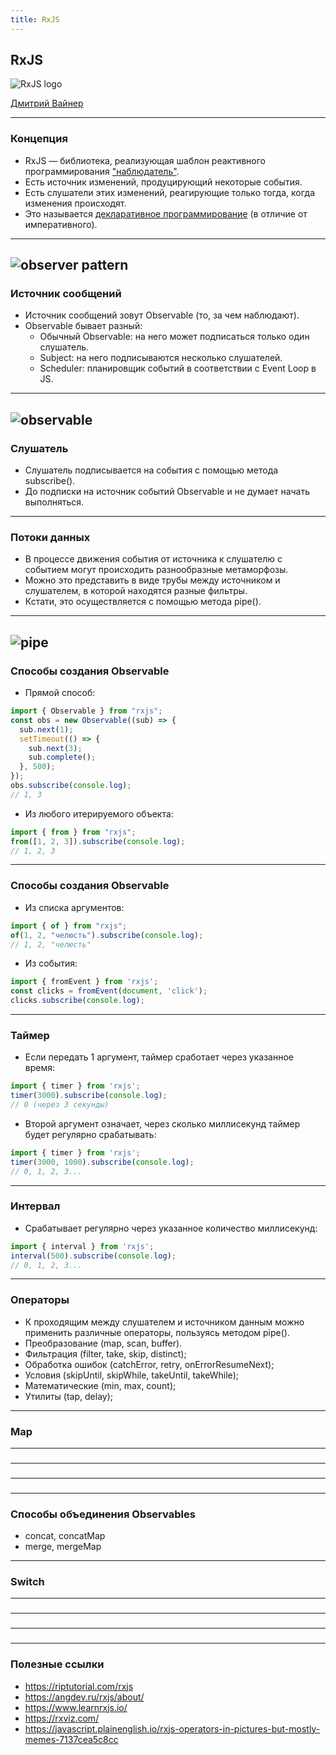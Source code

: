 ```yaml
---
title: RxJS
---
```


## RxJS

![RxJS logo](assets/rxjs/logo.jpg)

[Дмитрий Вайнер](https://github.com/dmitryweiner)

---

### Концепция
* RxJS &mdash; библиотека, реализующая шаблон реактивного программирования 
["наблюдатель"](https://ru.wikipedia.org/wiki/%D0%9D%D0%B0%D0%B1%D0%BB%D1%8E%D0%B4%D0%B0%D1%82%D0%B5%D0%BB%D1%8C_(%D1%88%D0%B0%D0%B1%D0%BB%D0%BE%D0%BD_%D0%BF%D1%80%D0%BE%D0%B5%D0%BA%D1%82%D0%B8%D1%80%D0%BE%D0%B2%D0%B0%D0%BD%D0%B8%D1%8F)).
* Есть источник изменений, продуцирующий некоторые события.
* Есть слушатели этих изменений, реагирующие только тогда, когда изменения происходят.
* Это называется 
[декларативное программирование](https://ru.wikipedia.org/wiki/%D0%94%D0%B5%D0%BA%D0%BB%D0%B0%D1%80%D0%B0%D1%82%D0%B8%D0%B2%D0%BD%D0%BE%D0%B5_%D0%BF%D1%80%D0%BE%D0%B3%D1%80%D0%B0%D0%BC%D0%BC%D0%B8%D1%80%D0%BE%D0%B2%D0%B0%D0%BD%D0%B8%D0%B5)
(в отличие от императивного).
---

![observer pattern](assets/rxjs/observer.png)
---

### Источник сообщений
* Источник сообщений зовут Observable (то, за чем наблюдают).
* Observable бывает разный:
  * Обычный Observable: на него может подписаться только один слушатель.
  * Subject: на него подписываются несколько слушателей.
  * Scheduler: планировщик событий в соответствии с Event Loop в JS.
---
  
![observable](assets/rxjs/observable.jpeg)
---
  
### Слушатель
* Слушатель подписывается на события с помощью метода subscribe().
* До подписки на источник событий Observable и не думает начать выполняться.

---

### Потоки данных
* В процессе движения события от источника к слушателю с событием могут происходить
разнообразные метаморфозы.
* Можно это представить в виде трубы между источником и слушателем, в которой находятся разные фильтры.
* Кстати, это осуществляется с помощью метода pipe().
---

![pipe](assets/rxjs/pipe.png)
---

### Способы создания Observable
* Прямой способ:
```js
import { Observable } from "rxjs";
const obs = new Observable((sub) => {
  sub.next(1);
  setTimeout(() => {
    sub.next(3);
    sub.complete();
  }, 500);
});
obs.subscribe(console.log);
// 1, 3
```
* Из любого итерируемого объекта:
```js
import { from } from "rxjs";
from([1, 2, 3]).subscribe(console.log);
// 1, 2, 3
```
---

### Способы создания Observable
* Из списка аргументов:
```js
import { of } from "rxjs";
of(1, 2, "челюсть").subscribe(console.log);
// 1, 2, "челюсть"
```
* Из события:
```js
import { fromEvent } from 'rxjs';
const clicks = fromEvent(document, 'click');
clicks.subscribe(console.log);
```
---

### Таймер
* Если передать 1 аргумент, таймер сработает через указанное время:
```js
import { timer } from 'rxjs';
timer(3000).subscribe(console.log);
// 0 (через 3 секунды)
```
* Второй аргумент означает, через сколько миллисекунд таймер будет регулярно срабатывать:
```js
import { timer } from 'rxjs';
timer(3000, 1000).subscribe(console.log);
// 0, 1, 2, 3...
```
---

### Интервал
* Срабатывает регулярно через указанное количество миллисекунд:
```js
import { interval } from 'rxjs';
interval(500).subscribe(console.log);
// 0, 1, 2, 3...
```
---

### Операторы
* К проходящим между слушателем и источником данным можно применить различные операторы, пользуясь методом pipe().
* Преобразование (map, scan, buffer).
* Фильтрация (filter, take, skip, distinct);
* Обработка ошибок (catchError, retry, onErrorResumeNext);
* Условия (skipUntil, skipWhile, takeUntil, takeWhile);
* Математические (min, max, count);
* Утилиты (tap, delay);
---

### Map

---

### 

---

### 

---

### 

---

### Способы объединения Observables
* concat, concatMap
* merge, mergeMap

---

### Switch

---

### 

---

### 

---

### 

---

### Полезные ссылки
* https://riptutorial.com/rxjs
* https://angdev.ru/rxjs/about/
* https://www.learnrxjs.io/
* https://rxviz.com/
* https://javascript.plainenglish.io/rxjs-operators-in-pictures-but-mostly-memes-7137cea5c8cc